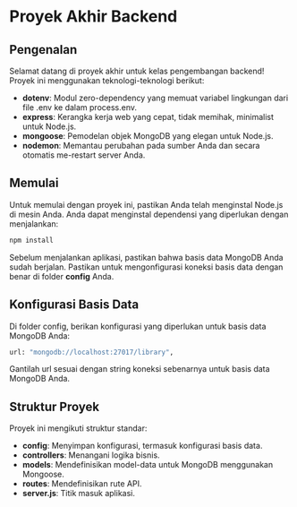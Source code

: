 # Proyek Akhir Backend

## Pengenalan

Selamat datang di proyek akhir untuk kelas pengembangan backend! Proyek ini menggunakan teknologi-teknologi berikut:

- **dotenv**: Modul zero-dependency yang memuat variabel lingkungan dari file .env ke dalam process.env.
- **express**: Kerangka kerja web yang cepat, tidak memihak, minimalist untuk Node.js.
- **mongoose**: Pemodelan objek MongoDB yang elegan untuk Node.js.
- **nodemon**: Memantau perubahan pada sumber Anda dan secara otomatis me-restart server Anda.

## Memulai

Untuk memulai dengan proyek ini, pastikan Anda telah menginstal Node.js di mesin Anda. Anda dapat menginstal dependensi yang diperlukan dengan menjalankan:

```bash
npm install
```

Sebelum menjalankan aplikasi, pastikan bahwa basis data MongoDB Anda sudah berjalan. Pastikan untuk mengonfigurasi koneksi basis data dengan benar di folder **config** Anda.

## Konfigurasi Basis Data

Di folder config, berikan konfigurasi yang diperlukan untuk basis data MongoDB Anda:

```bash
url: "mongodb://localhost:27017/library",

```

Gantilah url sesuai dengan string koneksi sebenarnya untuk basis data MongoDB Anda.

## Struktur Proyek

Proyek ini mengikuti struktur standar:
- **config**: Menyimpan konfigurasi, termasuk konfigurasi basis data.
- **controllers**: Menangani logika bisnis.
- **models**: Mendefinisikan model-data untuk MongoDB menggunakan Mongoose.
- **routes**: Mendefinisikan rute API.
- **server.js**: Titik masuk aplikasi.


